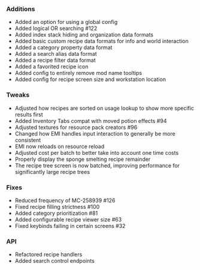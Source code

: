 ### Additions
* Added an option for using a global config
* Added logical OR searching #122
* Added index stack hiding and organization data formats
* Added basic custom recipe data formats for info and world interaction
* Added a category property data format
* Added a search alias data format
* Added a recipe filter data format
* Added a favorited recipe icon
* Added config to entirely remove mod name tooltips
* Added config for recipe screen size and workstation location

### Tweaks
* Adjusted how recipes are sorted on usage lookup to show more specific results first
* Added Inventory Tabs compat with moved potion effects #94
* Adjusted textures for resource pack creators #96
* Changed how EMI handles input interaction to generally be more consistent
* EMI now reloads on resource reload
* Adjusted cost per batch to better take into account one time costs
* Properly display the sponge smelting recipe remainder
* The recipe tree screen is now batched, improving performance for significantly large recipe trees

### Fixes
* Reduced frequency of MC-258939 #126
* Fixed recipe filling strictness #100
* Added category prioritization #81
* Added configurable recipe viewer size #63
* Fixed keybinds failing in certain screens #32

### API
* Refactored recipe handlers
* Added search control endpoints
